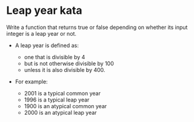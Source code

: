 # Leap year kata

Write a function that returns true or false depending on whether its input integer is a leap year or not.

- A leap year is defined as:

  - one that is divisible by 4
  - but is not otherwise divisible by 100
  - unless it is also divisible by 400.

- For example:
  - 2001 is a typical common year
  - 1996 is a typical leap year
  - 1900 is an atypical common year
  - 2000 is an atypical leap year
